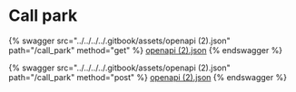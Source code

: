 # Call park

{% swagger src="../../../../.gitbook/assets/openapi (2).json" path="/call_park" method="get" %}
[openapi (2).json](<../../../../.gitbook/assets/openapi (2).json>)
{% endswagger %}

{% swagger src="../../../../.gitbook/assets/openapi (2).json" path="/call_park" method="post" %}
[openapi (2).json](<../../../../.gitbook/assets/openapi (2).json>)
{% endswagger %}
